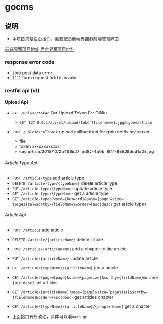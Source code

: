 # gocms


## 说明

* 本项目只是后台接口，需要配合前端界面和前端管理界面

[前端界面项目地址](https://github.com/noxue/gocms-ui)
[后台界面项目地址](https://github.com/noxue/gocms-admin-ui)


### response error code

* `1000` post data error
* `1111` form request field is invalid


### restful api (v1)

#### Upload Api

* `GET /upload/token` Get Upload Token For QiNiu
    * `GET 127.0.0.1/api/v1/upload/token?filename=1.jpg&type=article`
    
* `POST /upload/callback` upload callback api for qiniu notify my server
    * file 
    * token xxxxxxxxxxxx
    * key article/2018/10/2a498b27-bd82-4c0b-8f41-85529dcd1a05.jpg

###### Article Type Api

* `POST /article-type` add article type
* `DELETE /article-type/{typeName}` delete article type
* `PUT /article-type/{typeName}` update article type
* `GET /article-type/{typeName}` get a article type
* `GET /article-types?word={keyword}&page={page}&size={pagesize}&sortby={fieldName}&order={asc|desc}` get article types

###### Article Api

* `POST /article` add article
* `DELETE /article/{articleName}` delete article
* `POST /article/{articleName}` add a chapter to the article
* `PUT /article/{articleName}` update article
* `GET /article/{typeName}/{articleName}` get a article
* `GET /articles?page={page}&size={pagesize}&sortby={fieldName}&order={asc|desc}` get articles 
* `GET /article/{articleName}?page={page}&size={pagesize}&sortby={fieldName}&order={asc|desc}` get articles chapter
* `GET /article/{typeName}/{articleName}/{chapterName}` get a chapter

* 上面接口有所改动，具体可以看`main.go`